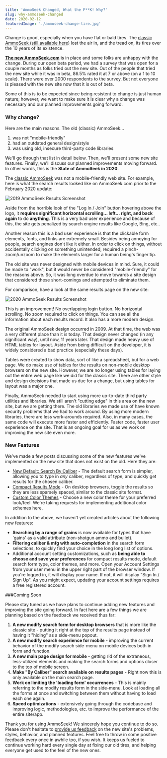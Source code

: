 ```yaml
---
title: 'AmmoSeek Changed, What the F**K! Why?'
slug: why-ammoseek-changed
date: 2020-02-12
featuredImage: './ammoseek-change-tire.jpg'
---
```


Change is good, especially when you have flat or bald tires. The [classic AmmoSeek (still available here)](https://classic.ammoseek.com) lost the air in, and the tread on, its tires over the 10 years of its existence.

**[The new AmmoSeek.com](https://ammoseek.com/)** is in place and some folks are unhappy with the change. During our open beta period, we had a survey that was open for a couple months as folks tried out the new site. Out of the people that tried the new site while it was in beta, 86.5% rated it at 7 or above (on a 1 to 10 scale). There were over 2000 respondents to the survey. But not everyone is pleased with the new site now that it is out of beta.

Some of this is to be expected since being resistent to change is just human nature; however, we want to make sure it is clear why a change was necessary and our planned improvements going forward.

### Why change?

Here are the main reasons. The old (classic) AmmoSeek...

1. was not "mobile-friendly"
2. had an outdated general design/style
3. was using old, insecure third-party code libraries

We'll go through that list in detail below. Then, we'll present some new site features. Finally, we'll discuss our planned improvements moving forward. In other words, this is the **State of AmmoSeek in 2020**.

The [classic AmmoSeek](https://classic.ammoseek.com/) was not a mobile-friendly web site. For example, here is what the search results looked like on AmmoSeek.com prior to the February 2020 update:

![2019 AmmoSeek Results Screenshot](./asresults2019.png)

Aside from the horrible look of the "Log In / Join" button hovering above the logo, it **requires significant horizontal scrolling... left... right, and back again** to do **anything**. This is a very bad user experience and because of this, the site gets penalized by search engine results like Google, Bing, etc..

Another reason this is a bad user experience is that the clickable form elements, fonts, and links are extremely small. Besides being annoying for people, search engines don't like it either. In order to click on things, without accidentally clicking on something unintended, required a pinch-zoom/unzoom to make the elements larger for a human being's finger tip.

The old site was never designed with mobile devices in mind. Sure, it could be made to "work", but it would never be considered "mobile-friendly" for the reasons above. So, it was long overdue to move towards a site design that considered these short-comings and attempted to eliminate them.

For comparison, have a look at the same results page on the new site:

![2020 AmmoSeek Results Screenshot](./asresults2020.png)

This is an improvement! No overlapping login button. No horizontal scrolling. No zoom required to click on things. You can see all the information about each results record. It also has a more modern design.

The original AmmoSeek design occurred in 2009. At that time, the web was a very different place than it is today. That design never changed (in any significant way), until now, 11 years later. That design made heavy use of HTML tables for layout. Aside from being difficult on the developer, it is widely considered a bad practice (especially these days).

Tables were created to show data, sort of like a spreadsheet, but for a web page. We do make use of tables for the results on non-mobile desktop browsers on the new site. However, we are no longer using tables for laying out the entire web page like we did for the classic site. There are other style and design decisions that made us due for a change, but using tables for layout was a major one.

Finally, AmmoSeek needed to start using more up-to-date third party utilities and libraries. We still aren't "cutting edge" in this area on the new site, but we are getting there. The old libraries we made use of have known security problems that we had to work around. By using more modern libraries, there are less work-arounds required. Also, in many cases, the same code will execute more faster and efficiently. Faster code, faster user experience on the site. That is an ongoing goal for us as we work on improving the new site even more.

### New Features

We've made a few posts discussing some of the new features we've implemented on the new site that does not exist on the old. Here they are:

- [New Default: Search By Caliber](/posts/default-search-by-caliber) - The default search form is simpler, allowing you to type in *any* caliber, regardless of type, and quickly get results for the chosen caliber.
- [Compact Results Mode](/posts/ammoseek-feature-compact-results) - On desktop browsers, toggle the results so they are less sparsely spaced, similar to the classic site format.
- [Custom Color Themes](/posts/ammoseek-feature-color-themes) - Choose a new color theme for your preferred look/feel. We're taking requests for implementing additional color schemes here.

In addition to the above, we haven't yet created articles about the following new features:

- **Searching by a range of grains** is now available for types that have 'gains' as a valid attribute (non-shotgun ammo and bullet).
- **Filtering caliber & mfg with auto-completion** in the search form selections, to quickly find your choice in the long long list of options.
- Additional account setting customizations, such as **being able to choose and save your preferences** for compact results mode, default search form type, color themes, and more. Open your Account Settings from your user menu in the upper right part of the browser window. If you're logged in, it will display your name. If not, it will display "Sign In / Sign Up". As you might expect, updating your account settings requires a free registered account.

###Coming Soon

Please stay tuned as we have plans to continue adding new features and improving the site going forward. In fact here are a few things we are planning based on the feedback we received thus far:

1. **A new modify search form for desktop browsers** that is more like the classic site - putting it right at the top of the results page instead of having it "hiding" as a side-menu popout.
2. **A new modify search experience for mobile** - improving the current behavior of the modify search side-menu on mobile devices both in form and function.
3. **A new main page design for mobile** - getting rid of the extraneous, less-utilized elements and making the search forms and options closer to the top of mobile screen.
4. **Make "By Caliber" search available on results pages** - Right now this is only available on the main search page.
5. **Work on limiting the 'loading form' occurrences** - This is mainly referring to the modify results form in the side-menu. Look at loading all the forms at once and switching between them without having to load each one again.
6. **Speed optimizations** - extensively going through the codebase and improving logic, methodologies, etc. to improve the performance of the entire site/app.

Thank you for using AmmoSeek! We sincerely hope you continue to do so. Please don't hesitate to [provide us feedback](https://ammoseek.com/contact) on the new site's problems, styles, behavior, and planned features. Feel free to throw in some positive feedback every once in awhile too, if you wish. It keeps us fueled to continue working hard every single day at fixing our old tires, and helping everyone get used to the feel of the new ones.
